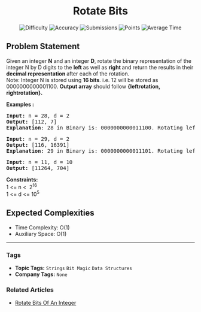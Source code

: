 <h1 align="center">Rotate Bits</h1>

<p align="center">
  <img alt="Difficulty" title="Difficulty" src="https://custom-icon-badges.demolab.com/badge/Difficulty: Easy-1F222E?style=for-the-badge&logoColor=white&logo=fire"/>
  <img alt="Accuracy" title="Accuracy" src="https://custom-icon-badges.demolab.com/badge/Accuracy: 20.8%25-1F222E?style=for-the-badge&logoColor=white&logo=target"/>
  <img alt="Submissions" title="Submissions" src="https://custom-icon-badges.demolab.com/badge/Submissions: 87K+-1F222E?style=for-the-badge&logoColor=white&logo=repo"/>
  <img alt="Points" title="Points" src="https://custom-icon-badges.demolab.com/badge/Points: 2-1F222E?style=for-the-badge&logoColor=white&logo=award"/>
  <img alt="Average Time" title="Average Time" src="https://custom-icon-badges.demolab.com/badge/Average%20Time: N/A-1F222E?style=for-the-badge&logoColor=white&logo=clock"/>
</p>

## Problem Statement

Given an integer <b>N</b> and an integer <b>D</b>, rotate the binary representation of the integer N by D<b> </b>digits to the <b>left </b>as well as <b>right </b>and return the results in their <b>decimal representation </b>after each of the rotation.<br>Note: Integer N is stored using <b>16 bits</b>. i.e. 12 will be stored as 0000000000001100. <b>Output array</b> should follow <b>{leftrotation, rightrotation}.</b>

<b>Examples :</b>

<pre><b>Input: </b>n = 28, d = 2
<b>Output: </b>[112, 7]
<b>Explanation</b>: 28 in Binary is: 0000000000011100. Rotating left by 2 positions, it becomes 0000000001110000 = 112 (in decimal). Rotating right by 2 positions, it becomes 0000000000000111 = 7 (in decimal).
</pre>

<pre><b>Input</b>: n = 29, d = 2
<b>Output:</b> [116, 16391]
<b>Explanation</b>: 29 in Binary is: 0000000000011101. Rotating left by 2 positions, it becomes 0000000001110100 = 116 (in decimal). Rotating right by 2 positions, it becomes 010000000000111 = 16391 (in decimal).<br></pre>

<pre><b>Input</b>: n = 11, d = 10
<b>Output:</b> [11264, 704]</pre>

<b>Constraints:<br></b>1 <= n <  2<sup>16</sup><br>1 <= d <= 10<sup>5</sup>

## Expected Complexities
- Time Complexity: O(1)
- Auxiliary Space: O(1)

<hr>

### Tags
- **Topic Tags:** `Strings` `Bit Magic` `Data Structures`
- **Company Tags:** `None`

### Related Articles
- [Rotate Bits Of An Integer](https://www.geeksforgeeks.org/rotate-bits-of-an-integer/)
